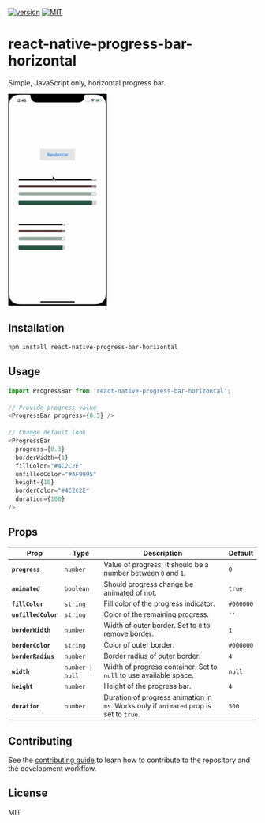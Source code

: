 [![version](https://img.shields.io/npm/v/react-native-progress-bar-horizontal?style=flat-square)](https://www.npmjs.com/package/react-native-progress-bar-horizontal)
[![MIT](https://img.shields.io/npm/l/react-native-progress-bar-horizontal?style=flat-square)](https://opensource.org/licenses/MIT)

# react-native-progress-bar-horizontal

Simple, JavaScript only, horizontal progress bar.

<img src="example/demo.gif" width="200">

## Installation

```sh
npm install react-native-progress-bar-horizontal
```

## Usage

```js
import ProgressBar from 'react-native-progress-bar-horizontal';

// Provide progress value
<ProgressBar progress={0.5} />

// Change default look
<ProgressBar
  progress={0.3}
  borderWidth={1}
  fillColor="#4C2C2E"
  unfilledColor="#AF9995"
  height={10}
  borderColor="#4C2C2E"
  duration={100}
/>
```

## Props

| Prop                | Type             | Description                                                                             | Default   |
| ------------------- | ---------------  | --------------------------------------------------------------------------------------- | --------- |
| **`progress`**      | `number`         | Value of progress. It should be a number between `0` and `1`.                           | `0`       |
| **`animated`**      | `boolean`        | Should progress change be animated of not.                                              | `true`    |
| **`fillColor`**     | `string`         | Fill color of the progress indicator.                                                   | `#000000` |
| **`unfilledColor`** | `string`         | Color of the remaining progress.                                                        | `''`      |
| **`borderWidth`**   | `number`         | Width of outer border. Set to `0` to remove border.                                     | `1`       |
| **`borderColor`**   | `string`         | Color of outer border.                                                                  | `#000000` |
| **`borderRadius`**  | `number`         | Border radius of outer border.                                                          | `4`       |
| **`width`**         | `number \| null` | Width of progress container. Set to `null` to use available space.                      | `null`    |
| **`height`**        | `number`         | Height of the progress bar.                                                             | `4`       |
| **`duration`**      | `number`         | Duration of progress animation in `ms`. Works only if `animated` prop is set to `true`. | `500`     |

## Contributing

See the [contributing guide](CONTRIBUTING.md) to learn how to contribute to the repository and the development workflow.

## License

MIT
